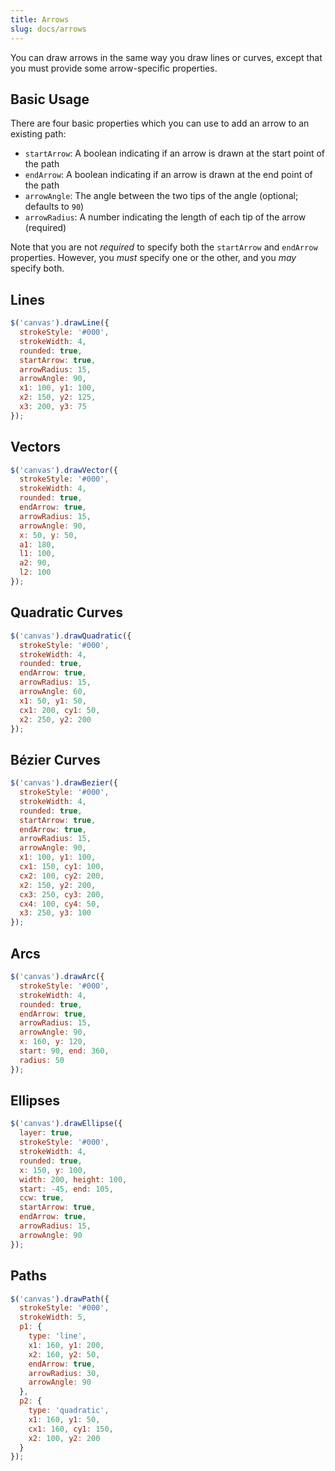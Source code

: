 ```yaml
---
title: Arrows
slug: docs/arrows
---
```


You can draw arrows in the same way you draw lines or curves, except that you must provide some arrow-specific properties.

## Basic Usage

There are four basic properties which you can use to add an arrow to an existing path:

- `startArrow`: A boolean indicating if an arrow is drawn at the start point of the path
- `endArrow`: A boolean indicating if an arrow is drawn at the end point of the path
- `arrowAngle`: The angle between the two tips of the angle (optional; defaults to `90`)
- `arrowRadius`: A number indicating the length of each tip of the arrow (required)

Note that you are not _required_ to specify both the `startArrow` and `endArrow` properties. However, you _must_ specify one or the other, and you _may_ specify both.

## Lines

```js
$('canvas').drawLine({
  strokeStyle: '#000',
  strokeWidth: 4,
  rounded: true,
  startArrow: true,
  arrowRadius: 15,
  arrowAngle: 90,
  x1: 100, y1: 100,
  x2: 150, y2: 125,
  x3: 200, y3: 75
});
```

## Vectors

```js
$('canvas').drawVector({
  strokeStyle: '#000',
  strokeWidth: 4,
  rounded: true,
  endArrow: true,
  arrowRadius: 15,
  arrowAngle: 90,
  x: 50, y: 50,
  a1: 180,
  l1: 100,
  a2: 90,
  l2: 100
});
```

## Quadratic Curves

```js
$('canvas').drawQuadratic({
  strokeStyle: '#000',
  strokeWidth: 4,
  rounded: true,
  endArrow: true,
  arrowRadius: 15,
  arrowAngle: 60,
  x1: 50, y1: 50,
  cx1: 200, cy1: 50,
  x2: 250, y2: 200
});
```

## Bézier Curves

```js
$('canvas').drawBezier({
  strokeStyle: '#000',
  strokeWidth: 4,
  rounded: true,
  startArrow: true,
  endArrow: true,
  arrowRadius: 15,
  arrowAngle: 90,
  x1: 100, y1: 100,
  cx1: 150, cy1: 100,
  cx2: 100, cy2: 200,
  x2: 150, y2: 200,
  cx3: 250, cy3: 200,
  cx4: 100, cy4: 50,
  x3: 250, y3: 100
});
```

## Arcs

```js
$('canvas').drawArc({
  strokeStyle: '#000',
  strokeWidth: 4,
  rounded: true,
  endArrow: true,
  arrowRadius: 15,
  arrowAngle: 90,
  x: 160, y: 120,
  start: 90, end: 360,
  radius: 50
});
```

## Ellipses

```js
$('canvas').drawEllipse({
  layer: true,
  strokeStyle: '#000',
  strokeWidth: 4,
  rounded: true,
  x: 150, y: 100,
  width: 200, height: 100,
  start: -45, end: 105,
  ccw: true,
  startArrow: true,
  endArrow: true,
  arrowRadius: 15,
  arrowAngle: 90
});
```

## Paths

```js
$('canvas').drawPath({
  strokeStyle: '#000',
  strokeWidth: 5,
  p1: {
    type: 'line',
    x1: 160, y1: 200,
    x2: 160, y2: 50,
    endArrow: true,
    arrowRadius: 30,
    arrowAngle: 90
  },
  p2: {
    type: 'quadratic',
    x1: 160, y1: 50,
    cx1: 160, cy1: 150,
    x2: 100, y2: 200
  }
});
```
